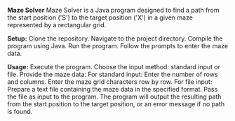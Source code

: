 **Maze Solver**
Maze Solver is a Java program designed to find a path from the start position ('S') to the target position ('X') in a given maze represented by a rectangular grid.

**Setup:**
Clone the repository.
Navigate to the project directory.
Compile the program using Java.
Run the program.
Follow the prompts to enter the maze data.

**Usage:**
Execute the program.
Choose the input method: standard input or file.
Provide the maze data:
  For standard input:
    Enter the number of rows and columns.
    Enter the maze grid characters row by row.
  For file input:
    Prepare a text file containing the maze data in the specified format.
    Pass the file as input to the program.
The program will output the resulting path from the start position to the target position, or an error message if no path is found.
